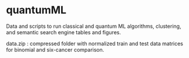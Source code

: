 # quantumML
Data and scripts to run classical and quantum ML algorithms, clustering, and semantic search engine tables and figures.

data.zip : compressed folder with normalized train and test data matrices for binomial and six-cancer comparison.
